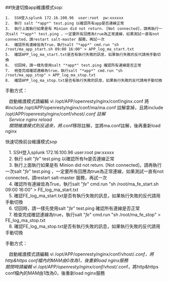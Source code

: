 ##快速切換app維護模式sop:

    1.	SSH登入splunk 172.16.100.96  user:root  pw:xxxxxx
    2.	執行 salt "*app*" test.ping 以確認所有app是否連線正常  
    3.	執行上面執行如果是有 Minion did not return. [Not connected]，請再執行一次salt "*app*" test.ping ，一定要所有回應為true為正常連線，如果測試一直有not connected，請restart salt-master 服務，再試一次  
    4.	確認所有連線皆為True，執行salt "*app*" cmd.run "sh /root/ma_app_start.sh 09:00 16:00" > APP_log_ma_start.txt  
    5.	確認APP_log_ma_start.txt是否有執行失敗的訊息，如果執行失敗的反代請用手動切換  
    6.	切回時，請一樣先使用salt "*app*" test.ping 確認所有連線是否正常  
    7.	檢查完成確認連線為true，執行salt "*app*" cmd.run "sh /root/ma_app_stop" > APP_log_ma_stop.txt  
    8.	確認APP_log_ma_stop.txt是否有執行失敗的訊息，如果執行失敗的反代請用手動切換  

手動方式：

    啟動維謢模式請編輯 vi /opt/APP/openresty/nginx/conf/nginx.conf 將#include /opt/APP/openresty/nginx/conf/ma/ma.conf 註解拿掉，且將include /opt/APP/openresty/nginx/conf/vhost/*.conf 註解  
    Service nginx reload  
    關閉維謢模式則反過來，將*.conf移除註解，並將ma.conf註解，後再重新load nginx  
    
快速切換前台維護模式sop  

    1.	SSH登入splunk 172.16.100.96  user:root  pw:xxxxx  
    2.	執行 salt "*fe*" test.ping 以確認所有fe是否連線正常  
    3.	執行上面執行如果是有 Minion did not return. [Not connected]，請再執行一次salt "*fe*" test.ping ，一定要所有回應為true為正常連線，如果測試一直有not connected，請restart salt-master 服務，再試一次  
    4.	確認所有連線皆為True，執行salt "*fe*" cmd.run "sh /root/ma_fe_start.sh 09:00 16:00" > FE_log_ma_start.txt  
    5.	確認FE_log_ma_start.txt是否有執行失敗的訊息，如果執行失敗的反代請用手動切換  
    6.	切回時，請一樣先使用salt "*fe*" test.ping 確認所有連線是否正常  
    7.	檢查完成確認連線為true，執行salt "*fe*" cmd.run "sh /root/ma_fe_stop" > FE_log_ma_stop.txt  
    8.	確認FE_log_ma_stop.txt是否有執行失敗的訊息，如果執行失敗的反代請用手動切換  
    
手動方式：  

    啟動維謢模式請編輯 vi /opt/APP/openresty/nginx/conf/vhost/*.conf，將http&https conf檔內的MAM由0改為1，後重新load nginx服務  
    關閉時請編輯 vi /opt/APP/openresty/nginx/conf/vhost/*.conf，將http&https conf檔內的MAM由1改為0，後重新load nginx服務
